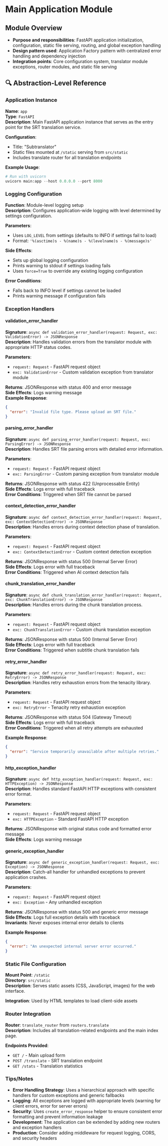 # Main Application Module

## Module Overview
- **Purpose and responsibilities**: FastAPI application initialization, configuration, static file serving, routing, and global exception handling
- **Design pattern used**: Application Factory pattern with centralized error handling and dependency injection
- **Integration points**: Core configuration system, translator module exceptions, router modules, and static file serving

## 🔍 Abstraction-Level Reference

### Application Instance
**Name**: `app`  
**Type**: `FastAPI`  
**Description**: Main FastAPI application instance that serves as the entry point for the SRT translation service.

**Configuration**:
- Title: "Subtranslator"
- Static files mounted at `/static` serving from `src/static`
- Includes translate router for all translation endpoints

**Example Usage**:
```python
# Run with uvicorn
uvicorn main:app --host 0.0.0.0 --port 8000
```

### Logging Configuration
**Function**: Module-level logging setup  
**Description**: Configures application-wide logging with level determined by settings configuration.

**Parameters**:
- Uses `LOG_LEVEL` from settings (defaults to INFO if settings fail to load)
- Format: `'%(asctime)s - %(name)s - %(levelname)s - %(message)s'`

**Side Effects**:
- Sets up global logging configuration
- Prints warning to stdout if settings loading fails
- Uses `force=True` to override any existing logging configuration

**Error Conditions**:
- Falls back to INFO level if settings cannot be loaded
- Prints warning message if configuration fails

### Exception Handlers

#### validation_error_handler
**Signature**: `async def validation_error_handler(request: Request, exc: ValidationError) -> JSONResponse`  
**Description**: Handles validation errors from the translator module with appropriate HTTP status codes.

**Parameters**:
- `request: Request` - FastAPI request object
- `exc: ValidationError` - Custom validation exception from translator module

**Returns**: JSONResponse with status 400 and error message  
**Side Effects**: Logs warning message  
**Example Response**:
```json
{
  "error": "Invalid file type. Please upload an SRT file."
}
```

#### parsing_error_handler
**Signature**: `async def parsing_error_handler(request: Request, exc: ParsingError) -> JSONResponse`  
**Description**: Handles SRT file parsing errors with detailed error information.

**Parameters**:
- `request: Request` - FastAPI request object  
- `exc: ParsingError` - Custom parsing exception from translator module

**Returns**: JSONResponse with status 422 (Unprocessable Entity)  
**Side Effects**: Logs error with full traceback  
**Error Conditions**: Triggered when SRT file cannot be parsed

#### context_detection_error_handler
**Signature**: `async def context_detection_error_handler(request: Request, exc: ContextDetectionError) -> JSONResponse`  
**Description**: Handles errors during context detection phase of translation.

**Parameters**:
- `request: Request` - FastAPI request object
- `exc: ContextDetectionError` - Custom context detection exception

**Returns**: JSONResponse with status 500 (Internal Server Error)  
**Side Effects**: Logs error with full traceback  
**Error Conditions**: Triggered when AI context detection fails

#### chunk_translation_error_handler
**Signature**: `async def chunk_translation_error_handler(request: Request, exc: ChunkTranslationError) -> JSONResponse`  
**Description**: Handles errors during the chunk translation process.

**Parameters**:
- `request: Request` - FastAPI request object
- `exc: ChunkTranslationError` - Custom chunk translation exception

**Returns**: JSONResponse with status 500 (Internal Server Error)  
**Side Effects**: Logs error with full traceback  
**Error Conditions**: Triggered when subtitle chunk translation fails

#### retry_error_handler
**Signature**: `async def retry_error_handler(request: Request, exc: RetryError) -> JSONResponse`  
**Description**: Handles retry exhaustion errors from the tenacity library.

**Parameters**:
- `request: Request` - FastAPI request object
- `exc: RetryError` - Tenacity retry exhaustion exception

**Returns**: JSONResponse with status 504 (Gateway Timeout)  
**Side Effects**: Logs error with full traceback  
**Error Conditions**: Triggered when all retry attempts are exhausted

**Example Response**:
```json
{
  "error": "Service temporarily unavailable after multiple retries."
}
```

#### http_exception_handler
**Signature**: `async def http_exception_handler(request: Request, exc: HTTPException) -> JSONResponse`  
**Description**: Handles standard FastAPI HTTP exceptions with consistent error format.

**Parameters**:
- `request: Request` - FastAPI request object
- `exc: HTTPException` - Standard FastAPI HTTP exception

**Returns**: JSONResponse with original status code and formatted error message  
**Side Effects**: Logs warning message  

#### generic_exception_handler
**Signature**: `async def generic_exception_handler(request: Request, exc: Exception) -> JSONResponse`  
**Description**: Catch-all handler for unhandled exceptions to prevent application crashes.

**Parameters**:
- `request: Request` - FastAPI request object
- `exc: Exception` - Any unhandled exception

**Returns**: JSONResponse with status 500 and generic error message  
**Side Effects**: Logs full exception details with traceback  
**Invariants**: Never exposes internal error details to clients

**Example Response**:
```json
{
  "error": "An unexpected internal server error occurred."
}
```

### Static File Configuration
**Mount Point**: `/static`  
**Directory**: `src/static`  
**Description**: Serves static assets (CSS, JavaScript, images) for the web interface.

**Integration**: Used by HTML templates to load client-side assets

### Router Integration
**Router**: `translate_router` from `routers.translate`  
**Description**: Includes all translation-related endpoints and the main index page.

**Endpoints Provided**:
- `GET /` - Main upload form
- `POST /translate` - SRT translation endpoint  
- `GET /stats` - Translation statistics

### Tips/Notes
- **Error Handling Strategy**: Uses a hierarchical approach with specific handlers for custom exceptions and generic fallbacks
- **Logging**: All exceptions are logged with appropriate levels (warning for client errors, error for server errors)
- **Security**: Uses `create_error_response` helper to ensure consistent error formatting and prevent information leakage
- **Development**: The application can be extended by adding new routers and exception handlers
- **Production**: Consider adding middleware for request logging, CORS, and security headers